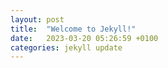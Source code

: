 ```yaml
---
layout: post
title:  "Welcome to Jekyll!"
date:   2023-03-20 05:26:59 +0100
categories: jekyll update
---
```

